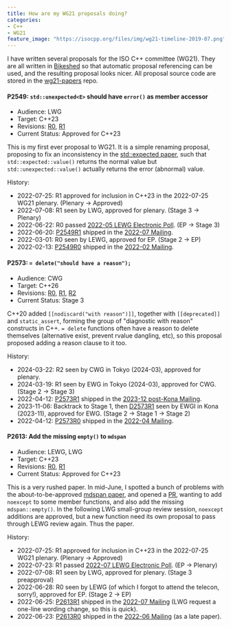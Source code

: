```yaml
---
title: How are my WG21 proposals doing?
categories:
- C++
- WG21
feature_image: "https://isocpp.org/files/img/wg21-timeline-2019-07.png"
---
```


I have written several proposals for the ISO C++ committee (WG21). They are all written in
[Bikeshed](https://tabatkins.github.io/bikeshed/) so that automatic proposal referencing can be used,
and the resulting proposal looks nicer. All proposal source code are stored in the [wg21-papers](https://github.com/Mick235711/wg21-papers)
repo.

#### P2549: `std::unexpected<E>` should have `error()` as member accessor
- Audience: LWG
- Target: C++23
- Revisions: [R0](https://wg21.link/P2549R0), [R1](https://wg21.link/P2549R1)
- Current Status: Approved for C++23

This is my first ever proposal to WG21. It is a simple renaming proposal, proposing to fix an inconsistency in
the [std::expected paper](https://wg21.link/P0323), such that `std::expected::value()` returns the normal value
but `std::unexpected::value()` actually returns the error (abnormal) value.

History:
- 2022-07-25: R1 approved for inclusion in C++23 in the 2022-07-25 WG21 plenary. (Plenary -> Approved)
- 2022-07-08: R1 seen by LWG, approved for plenary. (Stage 3 -> Plenary)
- 2022-06-22: R0 passed [2022-05 LEWG Electronic Poll](https://wg21.link/P2575R0). (EP -> Stage 3)
- 2022-06-20: [P2549R1](https://wg21.link/P2549R1) shipped in the [2022-07 Mailing](https://www.open-std.org/jtc1/sc22/wg21/docs/papers/2022/#mailing2022-07).
- 2022-03-01: R0 seen by LEWG, approved for EP. (Stage 2 -> EP)
- 2022-02-13: [P2549R0](https://wg21.link/P2549R0) shipped in the [2022-02 Mailing](https://www.open-std.org/jtc1/sc22/wg21/docs/papers/2022/#mailing2022-02).

#### P2573: `= delete("should have a reason");`
- Audience: CWG
- Target: C++26
- Revisions: [R0](https://wg21.link/P2573R0), [R1](https://wg21.link/P2573R1), [R2](https://wg21.link/P2573R2)
- Current Status: Stage 3

C++20 added `[[nodiscard("with reason")]]`, together with `[[deprecated]]` and `static_assert`, forming the group of "diagnostic with reason" constructs in C++.
`= delete` functions often have a reason to delete themselves (alternative exist, prevent rvalue dangling, etc), so this proposal proposed adding a reason clause
to it too.

History:
- 2024-03-22: R2 seen by CWG in Tokyo (2024-03), approved for plenary.
- 2024-03-19: R1 seen by EWG in Tokyo (2024-03), approved for CWG. (Stage 2 -> Stage 3)
- 2022-04-12: [P2573R1](https://wg21.link/P2573R0) shipped in the [2023-12 post-Kona Mailing](https://www.open-std.org/jtc1/sc22/wg21/docs/papers/2023/#mailing2023-12).
- 2023-11-06: Backtrack to Stage 1, then [D2573R1](https://wg21.link/D2573R1) seen by EWGI in Kona (2023-11), approved for EWG. (Stage 2 -> Stage 1 -> Stage 2)
- 2022-04-12: [P2573R0](https://wg21.link/P2573R0) shipped in the [2022-04 Mailing](https://www.open-std.org/jtc1/sc22/wg21/docs/papers/2022/#mailing2022-04).

#### P2613: Add the missing `empty()` to `mdspan`
- Audience: LEWG, LWG
- Target: C++23
- Revisions: [R0](https://wg21.link/P2613R0), [R1](https://wg21.link/P2613R1)
- Current Status: Approved for C++23

This is a very rushed paper. In mid-June, I spotted a bunch of problems with the
about-to-be-approved [mdspan paper](https://wg21.link/P0009), and opened a [PR](https://github.com/ORNL/cpp-proposals-pub/pull/262),
wanting to add `noexcept` to some member functions, and also add the missing `mdspan::empty()`.
In the following LWG small-group review session, `noexcept` additions are approved, but a new function need its own proposal
to pass through LEWG review again. Thus the paper.

History:
- 2022-07-25: R1 approved for inclusion in C++23 in the 2022-07-25 WG21 plenary. (Plenary -> Approved)
- 2022-07-23: R1 passed [2022-07 LEWG Electronic Poll](https://wg21.link/P2611R0). (EP -> Plenary)
- 2022-07-08: R1 seen by LWG, approved for plenary. (Stage 3 preapproval)
- 2022-06-28: R0 seen by LEWG (of which I forgot to attend the telecon, sorry!), approved for EP. (Stage 2 -> EP)
- 2022-06-25: [P2613R1](https://wg21.link/P2613R1) shipped in the [2022-07 Mailing](https://www.open-std.org/jtc1/sc22/wg21/docs/papers/2022/#mailing2022-07) (LWG request a one-line wording change, so this is quick).
- 2022-06-23: [P2613R0](https://wg21.link/P2613R0) shipped in the [2022-06 Mailing](https://www.open-std.org/jtc1/sc22/wg21/docs/papers/2022/#mailing2022-06) (as a late paper).
